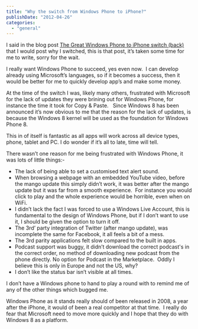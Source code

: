 ```yaml
---
title: "Why the switch from Windows Phone to iPhone?"
publishDate: "2012-04-26"
categories: 
  - "general"
---
```


I said in the blog post [The Great Windows Phone to iPhone switch (back)](https://ramblinggeek.co.uk/2012/02/the-great-windows-phone-to-iphone-switch-back/) that I would post why I switched, this is that post, it’s taken some time for me to write, sorry for the wait.

I really want Windows Phone to succeed, yes even now.  I can develop already using Microsoft’s languages, so if it becomes a success, then it would be better for me to quickly develop app’s and make some money.

At the time of the switch I was, likely many others, frustrated with Microsoft for the lack of updates they were brining out for Windows Phone, for instance the time it took for Copy & Paste.   Since Windows 8 has been announced it’s now obvious to me that the reason for the lack of updates, is because the Windows 8 kernel will be used as the foundation for Windows Phone 8.

This in of itself is fantastic as all apps will work across all device types, phone, tablet and PC. I do wonder if it’s all to late, time will tell.

There wasn’t one reason for me being frustrated with Windows Phone, it was lots of little things:-

- The lack of being able to set a customised text alert sound.
- When browsing a webpage with an embedded YouTube video, before the mango update this simply didn’t work, it was better after the mango update but it was far from a smooth experience.  For instance you would click to play and the whole experience would be horrible, even when on WiFi.
- I didn’t lack the fact I was forced to use a Windows Live Account, this is fundamental to the design of Windows Phone, but if I don’t want to use it, I should be given the option to turn it off.
- The 3rd’ party integration of Twitter (after mango update), was incomplete the same for Facebook, it all feels a bit of a mess.
- The 3rd parity applications felt slow compared to the built in apps.  
- Podcast support was buggy, it didn’t download the correct podcast's in the correct order, no method of downloading new podcast from the phone directly. No option for Podcast in the Marketplace.  Oddly I believe this is only in Europe and not the US, why?
- I don’t like the status bar isn’t visible at all times.

I don’t have a Windows phone to hand to play a round with to remind me of any of the other things which bugged me. 

Windows Phone as it stands really should of been released in 2008, a year after the iPhone, it would of been a real competitor at that time.  I really do fear that Microsoft need to move more quickly and I hope that they do with Windows 8 as a platform.
